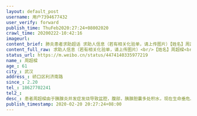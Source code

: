 ```yaml
---
layout: default_post
username: 用户7394677432
user_verify: forward
publish_time: ThuFeb2020:27:24+08002020
crawl_time: 20200222-10:42:16
imageurl: 
content_brief: 肺炎患者求助超话 求助人信息（若有相关化验单，请上传图片）【姓名】周超樑【年龄】61【所在城市】武汉【所在小区、社区】硚口区利济南路【患病时间】2.20【联系方式】18627702241【其他紧急联系人】【病情描述】患者周超樑由于胰腺炎并发症发烧导致盆腔，腹部，胰腺胆囊多处积水，现在生 ...全文
content_full_raw: 求助人信息（若有相关化验单，请上传图片）<br/>【姓名】周超樑<br/>【年龄】61<br/>【所在城市】武汉<br/>【所在小区、社区】硚口区利济南路<br/>【患病时间】2.20<br/>【联系方式】18627702241<br/>【其他紧急联系人】<br/>【病情描述】患者周超樑由于胰腺炎并发症发烧导致盆腔，腹部，胰腺胆囊多处积水，现在生命垂危。在这特殊时期没有医院愿意收治治疗<spanclass="url-icon"><imgalt=[泪]src="//h5.sinaimg.cn/m/emoticon/icon/default/d_lei-1b4b02f8b1.png"style="width:1em;height:1em;"/></span><spanclass="url-icon"><imgalt=[泪]src="//h5.sinaimg.cn/m/emoticon/icon/default/d_lei-1b4b02f8b1.png"style="width:1em;height:1em;"/></span><spanclass="url-icon"><imgalt=[泪]src="//h5.sinaimg.cn/m/emoticon/icon/default/d_lei-1b4b02f8b1.png"style="width:1em;height:1em;"/></span>我可怜爸爸在死忙边缘，求助好人帮帮我求求你们了。<adata-url="http://t.cn/R2WxQOQ"href="http://weibo.com/p/1001018008642010000000000"data-hide=""><spanclass='url-icon'><imgstyle='width:1rem;height:1rem'src='https://h5.sinaimg.cn/upload/2015/09/25/3/timeline_card_small_location_default.png'></span><spanclass="surl-text">武汉</span></a>
status_url: https://m.weibo.cn/status/4474140335977219
name_: 周超樑
age_: 61
city_: 武汉
address_: 硚口区利济南路
since_: 2.20
tel_: 18627702241
tel2_: 
desc_: 患者周超樑由于胰腺炎并发症发烧导致盆腔，腹部，胰腺胆囊多处积水，现在生命垂危。在这特殊时期没有医院愿意收治治疗<spanclass="url-icon"><imgalt=[泪]src="//h5.sinaimg.cn/m/emoticon/icon/default/d_lei-1b4b02f8b1.png"style="width1em;height1em;"/></span><spanclass="url-icon"><imgalt=[泪]src="//h5.sinaimg.cn/m/emoticon/icon/default/d_lei-1b4b02f8b1.png"style="width1em;height1em;"/></span><spanclass="url-icon"><imgalt=[泪]src="//h5.sinaimg.cn/m/emoticon/icon/default/d_lei-1b4b02f8b1.png"style="width1em;height1em;"/></span>我可怜爸爸在死忙边缘，求助好人帮帮我求求你们了。<adata-url="http//t.cn/R2WxQOQ"href="http//weibo.com/p/1001018008642010000000000"data-hide=""><spanclass='url-icon'><imgstyle='width1rem;height1rem'src='https//h5.sinaimg.cn/upload/2015/09/25/3/timeline_card_small_location_default.png'></span><spanclass="surl-text">武汉</span></a>
publish_timestamp: 2020-02-20 20:27:24+08:00
---
```

